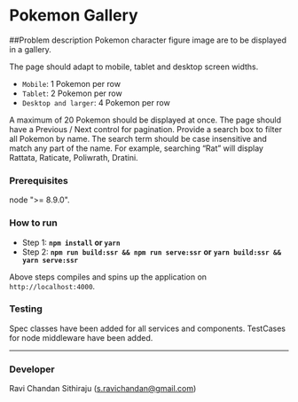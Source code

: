# Pokemon Gallery
##Problem description 
Pokemon character figure image are to be displayed in a gallery.

The page should adapt to mobile, tablet and desktop
screen widths.
* `Mobile`: 1 Pokemon per row
* `Tablet`: 2 Pokemon per row
* `Desktop and larger`: 4 Pokemon per row
 
A maximum of 20 Pokemon should be displayed at once. The
page should have a Previous / Next control for
pagination.
Provide a search box to filter all Pokemon by name. The
search term should be case insensitive and match any part
of the name. For example, searching “Rat” will display
Rattata, Raticate, Poliwrath, Dratini.

### Prerequisites
node ">= 8.9.0".

### How to run
* Step 1: **`npm install` or `yarn`**
* Step 2: **`npm run build:ssr && npm run serve:ssr`**  **or**
**`yarn build:ssr && yarn serve:ssr`** 

Above steps compiles and spins up the application on `http://localhost:4000`.


### Testing
Spec classes have been added for all services and components. TestCases for node middleware have been added.  

---
### Developer
Ravi Chandan Sithiraju (s.ravichandan@gmail.com)
